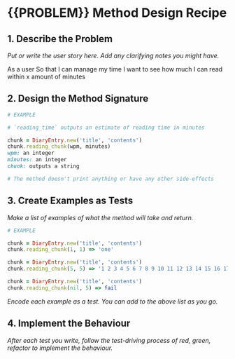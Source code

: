 # {{PROBLEM}} Method Design Recipe

## 1. Describe the Problem

_Put or write the user story here. Add any clarifying notes you might have._

As a user
So that I can manage my time
I want to see how much I can read within x amount of minutes

## 2. Design the Method Signature

```ruby
# EXAMPLE

# `reading_time` outputs an estimate of reading time in minutes

chunk = DiaryEntry.new('title', 'contents')
chunk.reading_chunk(wpm, minutes)
wpm: an integer
minutes: an integer
chunk: outputs a string

# The method doesn't print anything or have any other side-effects
```

## 3. Create Examples as Tests

_Make a list of examples of what the method will take and return._

```ruby
# EXAMPLE

chunk = DiaryEntry.new('title', 'contents')
chunk.reading_chunk(1, 1) => 'one'

chunk = DiaryEntry.new('title', 'contents')
chunk.reading_chunk(5, 5) => '1 2 3 4 5 6 7 8 9 10 11 12 13 14 15 16 17 18 19 20 21 22 23 24 25'

chunk = DiaryEntry.new('title', 'contents')
chunk.reading_chunk(nil, 5) => fail 

```

_Encode each example as a test. You can add to the above list as you go._

## 4. Implement the Behaviour

_After each test you write, follow the test-driving process of red, green, refactor to implement the behaviour._

